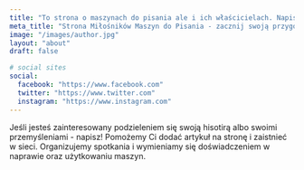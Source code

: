```yaml
---
title: "To strona o maszynach do pisania ale i ich właścicielach. Napisz do nas jeśli chciałbyś ją współtworzyć."
meta_title: "Strona Miłośników Maszyn do Pisania - zacznij swoją przygodę a może i dołącz do nas!"
image: "/images/author.jpg"
layout: "about"
draft: false

# social sites
social:
  facebook: "https://www.facebook.com"
  twitter: "https://www.twitter.com"
  instagram: "https://www.instagram.com"
---
```


Jeśli jesteś zainteresowany podzieleniem się swoją hisotirą albo swoimi przemyśleniami - napisz! Pomożemy Ci dodać artykuł na stronę i zaistnieć w sieci. Organizujemy spotkania i wymieniamy się doświadczeniem w naprawie oraz użytkowaniu maszyn.
